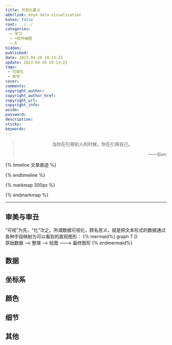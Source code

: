 ```yaml
---
title: 可视化要义
abbrlink: key4-data-visualization
katex: false
root: ../../
categories:
  - 学习
  - ⌨️软件编程
  - R
hidden:
published:
date: 2023-04-28 19:13:23
update: 2023-04-28 19:13:23
tags:
 - 可视化
 - 美学
cover:
comments:
copyright_author:
copyright_author_href:
copyright_url:
copyright_info:
aside:
password:
description:
sticky:
keywords:
---
```


> <center>当你在引用别人的时候，你在引用自己。</center>
> <p align="right">——Sion</p>

{% timeline 文章痕迹 %}
<!-- timeline 2023-04-28-->
<!-- endtimeline -->
{% endtimeline %}

{% markmap 300px %}

<!-- @import "[TOC]" {cmd="toc" depthFrom=1 depthTo=6 orderedList=false} -->
<!-- code_chunk_output -->

<!-- /code_chunk_output -->
{% endmarkmap %}

-----

## 审美与审丑
“可视”为先，“化”次之。所谓数据可视化，顾名思义，就是把文本形式的数据通过各种手段映射为可以看到的直观图形：
{% mermaid%}
graph T D  
原始数据 --> 整理 --> 绘图 ---> 最终图形
{% endmermaid%}



## 数据

## 坐标系

## 颜色

## 细节

## 其他